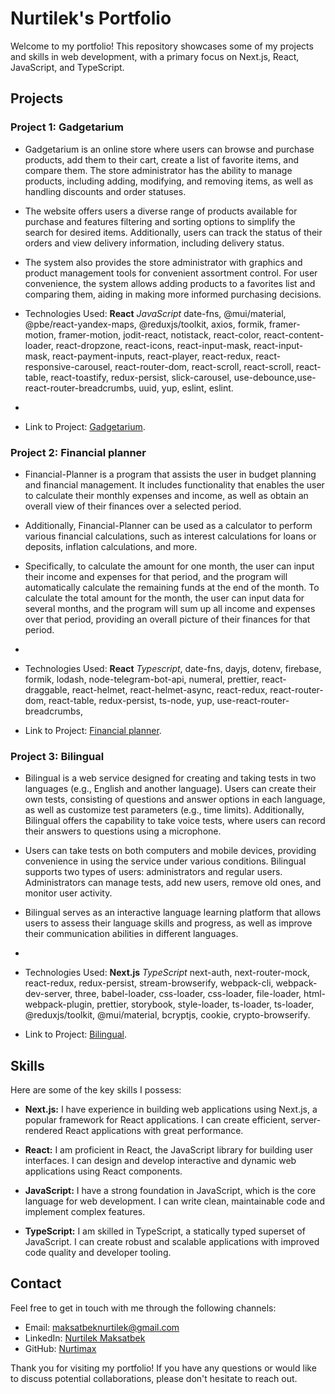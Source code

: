 # Nurtilek's Portfolio

Welcome to my portfolio! This repository showcases some of my projects and skills in web development, with a primary focus on Next.js, React, JavaScript, and TypeScript.

## Projects

### Project 1: Gadgetarium
- Gadgetarium is an online store where users can browse and purchase products, add them to their cart, create a list of favorite items, and compare them. The store administrator has the ability to manage products, including adding, modifying, and removing items, as well as handling discounts and order statuses.

- The website offers users a diverse range of products available for purchase and features filtering and sorting options to simplify the search for desired items. Additionally, users can track the status of their orders and view delivery information, including delivery status.

- The system also provides the store administrator with graphics and product management tools for convenient assortment control. For user convenience, the system allows adding products to a favorites list and comparing them, aiding in making more informed purchasing decisions.

- Technologies Used: **React** *JavaScript* date-fns, @mui/material, @pbe/react-yandex-maps, @reduxjs/toolkit, axios, formik, framer-motion, framer-motion, jodit-react, notistack, react-color, react-content-loader, react-dropzone, react-icons, react-input-mask, react-input-mask, react-payment-inputs, react-player, react-redux, react-responsive-carousel, react-router-dom, react-scroll, react-scroll, react-table, react-toastify, redux-persist, slick-carousel, use-debounce,use-react-router-breadcrumbs, uuid, yup, eslint, eslint.
- 
- Link to Project: [Gadgetarium](https://gadgetarium.vercel.app/).

### Project 2: Financial planner

- Financial-Planner is a program that assists the user in budget planning and financial management. It includes functionality that enables the user to calculate their monthly expenses and income, as well as obtain an overall view of their finances over a selected period.

- Additionally, Financial-Planner can be used as a calculator to perform various financial calculations, such as interest calculations for loans or deposits, inflation calculations, and more.

- Specifically, to calculate the amount for one month, the user can input their income and expenses for that period, and the program will automatically calculate the remaining funds at the end of the month. To calculate the total amount for the month, the user can input data for several months, and the program will sum up all income and expenses over that period, providing an overall picture of their finances for that period.
- 
- Technologies Used: **React** *Typescript*, date-fns, dayjs, dotenv, firebase, formik, lodash, node-telegram-bot-api, numeral, prettier, react-draggable, react-helmet, react-helmet-async, react-redux, react-router-dom, react-table, redux-persist, ts-node, yup, use-react-router-breadcrumbs, 
- Link to Project: [Financial planner](https://financial-planner-three.vercel.app/).

### Project 3: Bilingual
- Bilingual is a web service designed for creating and taking tests in two languages (e.g., English and another language). Users can create their own tests, consisting of questions and answer options in each language, as well as customize test parameters (e.g., time limits). Additionally, Bilingual offers the capability to take voice tests, where users can record their answers to questions using a microphone.

- Users can take tests on both computers and mobile devices, providing convenience in using the service under various conditions. Bilingual supports two types of users: administrators and regular users. Administrators can manage tests, add new users, remove old ones, and monitor user activity.

- Bilingual serves as an interactive language learning platform that allows users to assess their language skills and progress, as well as improve their communication abilities in different languages.
- 
- Technologies Used: **Next.js** *TypeScript* next-auth, next-router-mock, react-redux, redux-persist, stream-browserify, webpack-cli, webpack-dev-server, three, babel-loader, css-loader, css-loader, file-loader, html-webpack-plugin, prettier, storybook, style-loader, ts-loader, ts-loader, @reduxjs/toolkit, @mui/material, bcryptjs, cookie, crypto-browserify.
- Link to Project: [Bilingual](https://bilingual-nextjs.vercel.app/).

## Skills

Here are some of the key skills I possess:

- **Next.js:** I have experience in building web applications using Next.js, a popular framework for React applications. I can create efficient, server-rendered React applications with great performance.

- **React:** I am proficient in React, the JavaScript library for building user interfaces. I can design and develop interactive and dynamic web applications using React components.

- **JavaScript:** I have a strong foundation in JavaScript, which is the core language for web development. I can write clean, maintainable code and implement complex features.

- **TypeScript:** I am skilled in TypeScript, a statically typed superset of JavaScript. I can create robust and scalable applications with improved code quality and developer tooling.

## Contact

Feel free to get in touch with me through the following channels:

- Email: [maksatbeknurtilek@gmail.com](mailto:maksatbeknurtilek@gmail.com)
- LinkedIn: [Nurtilek Maksatbek](https://www.linkedin.com/in/nurtilek-maksatbek-900688249/)
- GitHub: [Nurtimax](https://github.com/Nurtimax/)

Thank you for visiting my portfolio! If you have any questions or would like to discuss potential collaborations, please don't hesitate to reach out.


